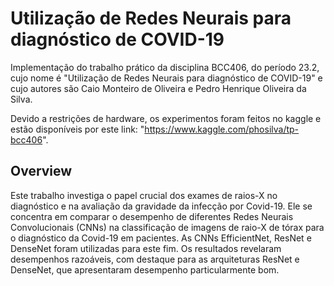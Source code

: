 # Utilização de Redes Neurais para diagnóstico de COVID-19

Implementação do trabalho prático da disciplina BCC406, do período 23.2, cujo nome é "Utilização de Redes Neurais para diagnóstico de COVID-19" e cujo autores são Caio Monteiro de Oliveira e Pedro Henrique Oliveira da Silva.

Devido a restrições de hardware, os experimentos foram feitos no kaggle e estão disponíveis por este link: "https://www.kaggle.com/phosilva/tp-bcc406".

## Overview

Este trabalho investiga o papel crucial dos exames de raios-X no diagnóstico e na avaliação da gravidade da infecção por Covid-19. Ele se concentra em comparar o desempenho de diferentes Redes Neurais Convolucionais (CNNs) na classificação de imagens de raio-X de tórax para o diagnóstico da Covid-19 em pacientes. As CNNs EfficientNet, ResNet e DenseNet foram utilizadas para este fim. Os resultados revelaram desempenhos razoáveis, com destaque para as arquiteturas ResNet e DenseNet, que apresentaram desempenho particularmente bom.
